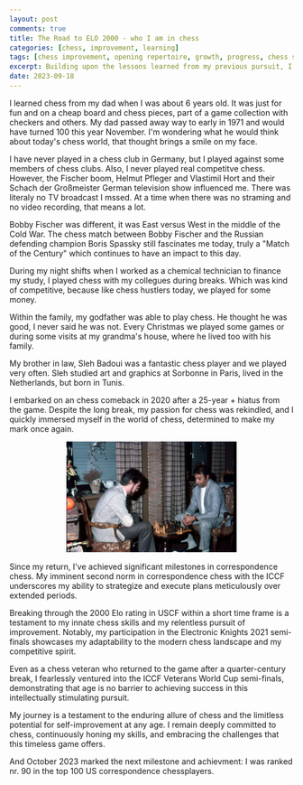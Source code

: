 ```yaml
---
layout: post
comments: true
title: The Road to ELO 2000 - who I am in chess
categories: [chess, improvement, learning]
tags: [chess improvement, opening repertoire, growth, progress, chess strategies]
excerpt: Building upon the lessons learned from my previous pursuit, I continue to push the boundaries of my chess understanding, exploring the unknown in openings and strategies.
date: 2023-09-18
---
```


I learned chess from my dad when I was about 6 years old. It was just for fun and on a cheap board and chess pieces, part of a game collection with checkers and others. My dad passed away way to early in 1971 and would have turned 100 this year November. I'm wondering what he would think about today's chess world, that thought brings a smile on my face.

I have never played in a chess club in Germany, but I played against some members of chess clubs. Also, I never played real competitve chess. However, the Fischer boom, Helmut Pfleger and  Vlastimil Hort and their Schach der Großmeister German television show influenced me. There was literaly no TV broadcast I mssed. At a time when there was no straming and no video recording, that means a lot.

Bobby Fischer was different, it was East versus West in the middle of the Cold War. The chess match between Bobby Fischer and the Russian defending champion Boris Spassky still fascinates me today, truly a "Match of the Century" which continues to have an impact to this day.

During my night shifts when I worked as a chemical technician to finance my study, I played chess with my collegues during breaks. Which was kind of competitive, because like chess hustlers today, we played for some money.

Within the family, my godfather was able to play chess. He thought he was good, I never said he was not. Every Christmas we played some games or during some visits at my grandma's house, where he lived too with his family.

My brother in law, Sleh Badoui was a fantastic chess player and we played very often. Sleh studied art and graphics at Sorbonne in Paris, lived in the Netherlands, but born in Tunis.

I embarked on an chess comeback in 2020 after a 25-year + hiatus from the game. Despite the long break, my passion for chess was rekindled, and I quickly immersed myself in the world of chess, determined to make my mark once again.


<div style="text-align:center">
    <img src="Screenshot 2023-10-15 191935.png" alt="Alt text" width="60%">
</div>

Since my return, I've achieved significant milestones in correspondence chess. My imminent second norm in correspondence chess with the ICCF underscores my ability to strategize and execute plans meticulously over extended periods.

Breaking through the 2000 Elo rating in USCF within a short time frame is a testament to my innate chess skills and my relentless pursuit of improvement. Notably, my participation in the Electronic Knights 2021 semi-finals showcases my adaptability to the modern chess landscape and my competitive spirit.

Even as a chess veteran who returned to the game after a quarter-century break, I fearlessly ventured into the ICCF Veterans World Cup semi-finals, demonstrating that age is no barrier to achieving success in this intellectually stimulating pursuit.

My journey is a testament to the enduring allure of chess and the limitless potential for self-improvement at any age. I remain deeply committed to chess, continuously honing my skills, and embracing the challenges that this timeless game offers.

And October 2023 marked the next milestone and achievment: I was ranked nr. 90 in the top 100 US correspondence chessplayers.
